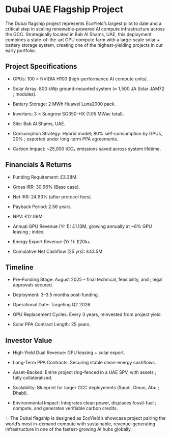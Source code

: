 # Dubai UAE Flagship Project

The Dubai flagship project represents EcoYield’s largest pilot to date
and a critical step in scaling renewable-powered AI compute
infrastructure across the GCC. Strategically located in Bab Al Shams,
UAE, this deployment combines a state-of-the-art GPU compute farm with a
large-scale solar + battery storage system, creating one of the
highest-yielding projects in our early portfolio.

## Project Specifications

- GPUs: 100 × NVIDIA H100 (high-performance AI compute units).

- Solar Array: 800 kWp ground-mounted system (≈ 1,500 JA Solar JAM72
; modules).

- Battery Storage: 2 MWh Huawei Luna2000 pack.

- Inverters: 3 × Sungrow SG350-HX (1.05 MWac total).

- Site: Bab Al Shams, UAE.

- Consumption Strategy: Hybrid model; 80% self-consumption by GPUs, 20%
; exported under long-term PPA agreements.

- Carbon Impact: ~25,000 tCO₂ emissions saved across system lifetime.

## Financials & Returns

- Funding Requirement: £3.38M.

- Gross IRR: 30.96% (Base case).

- Net IRR: 24.93% (after protocol fees).

- Payback Period: 2.56 years.

- NPV: £12.06M.

- Annual GPU Revenue (Yr 1): £1.13M, growing annually at ~6% GPU leasing
; index.

- Energy Export Revenue (Yr 1): £20k+.

- Cumulative Net Cashflow (25 yrs): £43.5M.

## Timeline

- Pre-Funding Stage: August 2025 – final technical, feasibility, and
; legal approvals secured.

- Deployment: 3–3.5 months post-funding.

- Operational Date: Targeting Q2 2026.

- GPU Replacement Cycles: Every 3 years, reinvested from project yield.

- Solar PPA Contract Length: 25 years.

## Investor Value

- High-Yield Dual Revenue: GPU leasing + solar export.

- Long-Term PPA Contracts: Securing stable clean-energy cashflows.

- Asset-Backed: Entire project ring-fenced in a UAE SPV, with assets
; fully collateralised.

- Scalability: Blueprint for larger GCC deployments (Saudi, Oman, Abu
; Dhabi).

- Environmental Impact: Integrates clean power, displaces fossil-fuel
; compute, and generates verifiable carbon credits.

✨ The Dubai flagship is designed as EcoYield’s showcase project 
pairing the world’s most in-demand compute with sustainable,
revenue-generating infrastructure in one of the fastest-growing AI hubs
globally.
